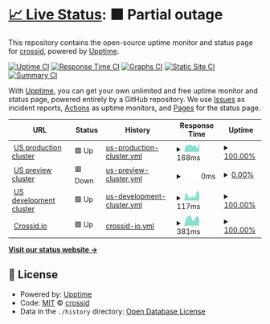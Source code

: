 # [📈 Live Status](https://status.crossid.io): <!--live status--> **🟧 Partial outage**

This repository contains the open-source uptime monitor and status page for [crossid](https://status.crossid.io), powered by [Upptime](https://github.com/upptime/upptime).

[![Uptime CI](https://github.com/crossid/status/workflows/Uptime%20CI/badge.svg)](https://github.com/crossid/status/actions?query=workflow%3A%22Uptime+CI%22)
[![Response Time CI](https://github.com/crossid/status/workflows/Response%20Time%20CI/badge.svg)](https://github.com/crossid/status/actions?query=workflow%3A%22Response+Time+CI%22)
[![Graphs CI](https://github.com/crossid/status/workflows/Graphs%20CI/badge.svg)](https://github.com/crossid/status/actions?query=workflow%3A%22Graphs+CI%22)
[![Static Site CI](https://github.com/crossid/status/workflows/Static%20Site%20CI/badge.svg)](https://github.com/crossid/status/actions?query=workflow%3A%22Static+Site+CI%22)
[![Summary CI](https://github.com/crossid/status/workflows/Summary%20CI/badge.svg)](https://github.com/crossid/status/actions?query=workflow%3A%22Summary+CI%22)

With [Upptime](https://upptime.js.org), you can get your own unlimited and free uptime monitor and status page, powered entirely by a GitHub repository. We use [Issues](https://github.com/crossid/status/issues) as incident reports, [Actions](https://github.com/crossid/status/actions) as uptime monitors, and [Pages](https://status.crossid.io) for the status page.

<!--start: status pages-->
<!-- This summary is generated by Upptime (https://github.com/upptime/upptime) -->
<!-- Do not edit this manually, your changes will be overwritten -->
<!-- prettier-ignore -->
| URL | Status | History | Response Time | Uptime |
| --- | ------ | ------- | ------------- | ------ |
| <img alt="" src="https://icons.duckduckgo.com/ip3/crossid.us.crossid.io.ico" height="13"> [US production cluster](https://crossid.us.crossid.io/api/cluster/v1/health/ready) | 🟩 Up | [us-production-cluster.yml](https://github.com/crossid/status/commits/HEAD/history/us-production-cluster.yml) | <details><summary><img alt="Response time graph" src="./graphs/us-production-cluster/response-time-week.png" height="20"> 168ms</summary><br><a href="https://status.crossid.io/history/us-production-cluster"><img alt="Response time 131" src="https://img.shields.io/endpoint?url=https%3A%2F%2Fraw.githubusercontent.com%2Fcrossid%2Fstatus%2FHEAD%2Fapi%2Fus-production-cluster%2Fresponse-time.json"></a><br><a href="https://status.crossid.io/history/us-production-cluster"><img alt="24-hour response time 241" src="https://img.shields.io/endpoint?url=https%3A%2F%2Fraw.githubusercontent.com%2Fcrossid%2Fstatus%2FHEAD%2Fapi%2Fus-production-cluster%2Fresponse-time-day.json"></a><br><a href="https://status.crossid.io/history/us-production-cluster"><img alt="7-day response time 168" src="https://img.shields.io/endpoint?url=https%3A%2F%2Fraw.githubusercontent.com%2Fcrossid%2Fstatus%2FHEAD%2Fapi%2Fus-production-cluster%2Fresponse-time-week.json"></a><br><a href="https://status.crossid.io/history/us-production-cluster"><img alt="30-day response time 151" src="https://img.shields.io/endpoint?url=https%3A%2F%2Fraw.githubusercontent.com%2Fcrossid%2Fstatus%2FHEAD%2Fapi%2Fus-production-cluster%2Fresponse-time-month.json"></a><br><a href="https://status.crossid.io/history/us-production-cluster"><img alt="1-year response time 131" src="https://img.shields.io/endpoint?url=https%3A%2F%2Fraw.githubusercontent.com%2Fcrossid%2Fstatus%2FHEAD%2Fapi%2Fus-production-cluster%2Fresponse-time-year.json"></a></details> | <details><summary><a href="https://status.crossid.io/history/us-production-cluster">100.00%</a></summary><a href="https://status.crossid.io/history/us-production-cluster"><img alt="All-time uptime 95.46%" src="https://img.shields.io/endpoint?url=https%3A%2F%2Fraw.githubusercontent.com%2Fcrossid%2Fstatus%2FHEAD%2Fapi%2Fus-production-cluster%2Fuptime.json"></a><br><a href="https://status.crossid.io/history/us-production-cluster"><img alt="24-hour uptime 100.00%" src="https://img.shields.io/endpoint?url=https%3A%2F%2Fraw.githubusercontent.com%2Fcrossid%2Fstatus%2FHEAD%2Fapi%2Fus-production-cluster%2Fuptime-day.json"></a><br><a href="https://status.crossid.io/history/us-production-cluster"><img alt="7-day uptime 100.00%" src="https://img.shields.io/endpoint?url=https%3A%2F%2Fraw.githubusercontent.com%2Fcrossid%2Fstatus%2FHEAD%2Fapi%2Fus-production-cluster%2Fuptime-week.json"></a><br><a href="https://status.crossid.io/history/us-production-cluster"><img alt="30-day uptime 100.00%" src="https://img.shields.io/endpoint?url=https%3A%2F%2Fraw.githubusercontent.com%2Fcrossid%2Fstatus%2FHEAD%2Fapi%2Fus-production-cluster%2Fuptime-month.json"></a><br><a href="https://status.crossid.io/history/us-production-cluster"><img alt="1-year uptime 95.46%" src="https://img.shields.io/endpoint?url=https%3A%2F%2Fraw.githubusercontent.com%2Fcrossid%2Fstatus%2FHEAD%2Fapi%2Fus-production-cluster%2Fuptime-year.json"></a></details>
| <img alt="" src="https://icons.duckduckgo.com/ip3/crossid.us.preview.crossid.io.ico" height="13"> [US preview cluster](https://crossid.us.preview.crossid.io/api/cluster/v1/health/ready) | 🟥 Down | [us-preview-cluster.yml](https://github.com/crossid/status/commits/HEAD/history/us-preview-cluster.yml) | <details><summary><img alt="Response time graph" src="./graphs/us-preview-cluster/response-time-week.png" height="20"> 0ms</summary><br><a href="https://status.crossid.io/history/us-preview-cluster"><img alt="Response time 125" src="https://img.shields.io/endpoint?url=https%3A%2F%2Fraw.githubusercontent.com%2Fcrossid%2Fstatus%2FHEAD%2Fapi%2Fus-preview-cluster%2Fresponse-time.json"></a><br><a href="https://status.crossid.io/history/us-preview-cluster"><img alt="24-hour response time 0" src="https://img.shields.io/endpoint?url=https%3A%2F%2Fraw.githubusercontent.com%2Fcrossid%2Fstatus%2FHEAD%2Fapi%2Fus-preview-cluster%2Fresponse-time-day.json"></a><br><a href="https://status.crossid.io/history/us-preview-cluster"><img alt="7-day response time 0" src="https://img.shields.io/endpoint?url=https%3A%2F%2Fraw.githubusercontent.com%2Fcrossid%2Fstatus%2FHEAD%2Fapi%2Fus-preview-cluster%2Fresponse-time-week.json"></a><br><a href="https://status.crossid.io/history/us-preview-cluster"><img alt="30-day response time 0" src="https://img.shields.io/endpoint?url=https%3A%2F%2Fraw.githubusercontent.com%2Fcrossid%2Fstatus%2FHEAD%2Fapi%2Fus-preview-cluster%2Fresponse-time-month.json"></a><br><a href="https://status.crossid.io/history/us-preview-cluster"><img alt="1-year response time 125" src="https://img.shields.io/endpoint?url=https%3A%2F%2Fraw.githubusercontent.com%2Fcrossid%2Fstatus%2FHEAD%2Fapi%2Fus-preview-cluster%2Fresponse-time-year.json"></a></details> | <details><summary><a href="https://status.crossid.io/history/us-preview-cluster">0.00%</a></summary><a href="https://status.crossid.io/history/us-preview-cluster"><img alt="All-time uptime 41.61%" src="https://img.shields.io/endpoint?url=https%3A%2F%2Fraw.githubusercontent.com%2Fcrossid%2Fstatus%2FHEAD%2Fapi%2Fus-preview-cluster%2Fuptime.json"></a><br><a href="https://status.crossid.io/history/us-preview-cluster"><img alt="24-hour uptime 0.00%" src="https://img.shields.io/endpoint?url=https%3A%2F%2Fraw.githubusercontent.com%2Fcrossid%2Fstatus%2FHEAD%2Fapi%2Fus-preview-cluster%2Fuptime-day.json"></a><br><a href="https://status.crossid.io/history/us-preview-cluster"><img alt="7-day uptime 0.00%" src="https://img.shields.io/endpoint?url=https%3A%2F%2Fraw.githubusercontent.com%2Fcrossid%2Fstatus%2FHEAD%2Fapi%2Fus-preview-cluster%2Fuptime-week.json"></a><br><a href="https://status.crossid.io/history/us-preview-cluster"><img alt="30-day uptime 0.00%" src="https://img.shields.io/endpoint?url=https%3A%2F%2Fraw.githubusercontent.com%2Fcrossid%2Fstatus%2FHEAD%2Fapi%2Fus-preview-cluster%2Fuptime-month.json"></a><br><a href="https://status.crossid.io/history/us-preview-cluster"><img alt="1-year uptime 41.61%" src="https://img.shields.io/endpoint?url=https%3A%2F%2Fraw.githubusercontent.com%2Fcrossid%2Fstatus%2FHEAD%2Fapi%2Fus-preview-cluster%2Fuptime-year.json"></a></details>
| <img alt="" src="https://icons.duckduckgo.com/ip3/crossid.us.dev.crossid.io.ico" height="13"> [US development cluster](https://crossid.us.dev.crossid.io/api/cluster/v1/health/ready) | 🟩 Up | [us-development-cluster.yml](https://github.com/crossid/status/commits/HEAD/history/us-development-cluster.yml) | <details><summary><img alt="Response time graph" src="./graphs/us-development-cluster/response-time-week.png" height="20"> 117ms</summary><br><a href="https://status.crossid.io/history/us-development-cluster"><img alt="Response time 125" src="https://img.shields.io/endpoint?url=https%3A%2F%2Fraw.githubusercontent.com%2Fcrossid%2Fstatus%2FHEAD%2Fapi%2Fus-development-cluster%2Fresponse-time.json"></a><br><a href="https://status.crossid.io/history/us-development-cluster"><img alt="24-hour response time 247" src="https://img.shields.io/endpoint?url=https%3A%2F%2Fraw.githubusercontent.com%2Fcrossid%2Fstatus%2FHEAD%2Fapi%2Fus-development-cluster%2Fresponse-time-day.json"></a><br><a href="https://status.crossid.io/history/us-development-cluster"><img alt="7-day response time 117" src="https://img.shields.io/endpoint?url=https%3A%2F%2Fraw.githubusercontent.com%2Fcrossid%2Fstatus%2FHEAD%2Fapi%2Fus-development-cluster%2Fresponse-time-week.json"></a><br><a href="https://status.crossid.io/history/us-development-cluster"><img alt="30-day response time 130" src="https://img.shields.io/endpoint?url=https%3A%2F%2Fraw.githubusercontent.com%2Fcrossid%2Fstatus%2FHEAD%2Fapi%2Fus-development-cluster%2Fresponse-time-month.json"></a><br><a href="https://status.crossid.io/history/us-development-cluster"><img alt="1-year response time 125" src="https://img.shields.io/endpoint?url=https%3A%2F%2Fraw.githubusercontent.com%2Fcrossid%2Fstatus%2FHEAD%2Fapi%2Fus-development-cluster%2Fresponse-time-year.json"></a></details> | <details><summary><a href="https://status.crossid.io/history/us-development-cluster">100.00%</a></summary><a href="https://status.crossid.io/history/us-development-cluster"><img alt="All-time uptime 100.00%" src="https://img.shields.io/endpoint?url=https%3A%2F%2Fraw.githubusercontent.com%2Fcrossid%2Fstatus%2FHEAD%2Fapi%2Fus-development-cluster%2Fuptime.json"></a><br><a href="https://status.crossid.io/history/us-development-cluster"><img alt="24-hour uptime 100.00%" src="https://img.shields.io/endpoint?url=https%3A%2F%2Fraw.githubusercontent.com%2Fcrossid%2Fstatus%2FHEAD%2Fapi%2Fus-development-cluster%2Fuptime-day.json"></a><br><a href="https://status.crossid.io/history/us-development-cluster"><img alt="7-day uptime 100.00%" src="https://img.shields.io/endpoint?url=https%3A%2F%2Fraw.githubusercontent.com%2Fcrossid%2Fstatus%2FHEAD%2Fapi%2Fus-development-cluster%2Fuptime-week.json"></a><br><a href="https://status.crossid.io/history/us-development-cluster"><img alt="30-day uptime 100.00%" src="https://img.shields.io/endpoint?url=https%3A%2F%2Fraw.githubusercontent.com%2Fcrossid%2Fstatus%2FHEAD%2Fapi%2Fus-development-cluster%2Fuptime-month.json"></a><br><a href="https://status.crossid.io/history/us-development-cluster"><img alt="1-year uptime 100.00%" src="https://img.shields.io/endpoint?url=https%3A%2F%2Fraw.githubusercontent.com%2Fcrossid%2Fstatus%2FHEAD%2Fapi%2Fus-development-cluster%2Fuptime-year.json"></a></details>
| <img alt="" src="https://icons.duckduckgo.com/ip3/crossid.io.ico" height="13"> [Crossid.io](https://crossid.io) | 🟩 Up | [crossid-io.yml](https://github.com/crossid/status/commits/HEAD/history/crossid-io.yml) | <details><summary><img alt="Response time graph" src="./graphs/crossid-io/response-time-week.png" height="20"> 381ms</summary><br><a href="https://status.crossid.io/history/crossid-io"><img alt="Response time 322" src="https://img.shields.io/endpoint?url=https%3A%2F%2Fraw.githubusercontent.com%2Fcrossid%2Fstatus%2FHEAD%2Fapi%2Fcrossid-io%2Fresponse-time.json"></a><br><a href="https://status.crossid.io/history/crossid-io"><img alt="24-hour response time 364" src="https://img.shields.io/endpoint?url=https%3A%2F%2Fraw.githubusercontent.com%2Fcrossid%2Fstatus%2FHEAD%2Fapi%2Fcrossid-io%2Fresponse-time-day.json"></a><br><a href="https://status.crossid.io/history/crossid-io"><img alt="7-day response time 381" src="https://img.shields.io/endpoint?url=https%3A%2F%2Fraw.githubusercontent.com%2Fcrossid%2Fstatus%2FHEAD%2Fapi%2Fcrossid-io%2Fresponse-time-week.json"></a><br><a href="https://status.crossid.io/history/crossid-io"><img alt="30-day response time 359" src="https://img.shields.io/endpoint?url=https%3A%2F%2Fraw.githubusercontent.com%2Fcrossid%2Fstatus%2FHEAD%2Fapi%2Fcrossid-io%2Fresponse-time-month.json"></a><br><a href="https://status.crossid.io/history/crossid-io"><img alt="1-year response time 322" src="https://img.shields.io/endpoint?url=https%3A%2F%2Fraw.githubusercontent.com%2Fcrossid%2Fstatus%2FHEAD%2Fapi%2Fcrossid-io%2Fresponse-time-year.json"></a></details> | <details><summary><a href="https://status.crossid.io/history/crossid-io">100.00%</a></summary><a href="https://status.crossid.io/history/crossid-io"><img alt="All-time uptime 99.99%" src="https://img.shields.io/endpoint?url=https%3A%2F%2Fraw.githubusercontent.com%2Fcrossid%2Fstatus%2FHEAD%2Fapi%2Fcrossid-io%2Fuptime.json"></a><br><a href="https://status.crossid.io/history/crossid-io"><img alt="24-hour uptime 100.00%" src="https://img.shields.io/endpoint?url=https%3A%2F%2Fraw.githubusercontent.com%2Fcrossid%2Fstatus%2FHEAD%2Fapi%2Fcrossid-io%2Fuptime-day.json"></a><br><a href="https://status.crossid.io/history/crossid-io"><img alt="7-day uptime 100.00%" src="https://img.shields.io/endpoint?url=https%3A%2F%2Fraw.githubusercontent.com%2Fcrossid%2Fstatus%2FHEAD%2Fapi%2Fcrossid-io%2Fuptime-week.json"></a><br><a href="https://status.crossid.io/history/crossid-io"><img alt="30-day uptime 99.95%" src="https://img.shields.io/endpoint?url=https%3A%2F%2Fraw.githubusercontent.com%2Fcrossid%2Fstatus%2FHEAD%2Fapi%2Fcrossid-io%2Fuptime-month.json"></a><br><a href="https://status.crossid.io/history/crossid-io"><img alt="1-year uptime 99.99%" src="https://img.shields.io/endpoint?url=https%3A%2F%2Fraw.githubusercontent.com%2Fcrossid%2Fstatus%2FHEAD%2Fapi%2Fcrossid-io%2Fuptime-year.json"></a></details>

<!--end: status pages-->

[**Visit our status website →**](https://status.crossid.io)

## 📄 License

- Powered by: [Upptime](https://github.com/upptime/upptime)
- Code: [MIT](./LICENSE) © [crossid](https://status.crossid.io)
- Data in the `./history` directory: [Open Database License](https://opendatacommons.org/licenses/odbl/1-0/)
